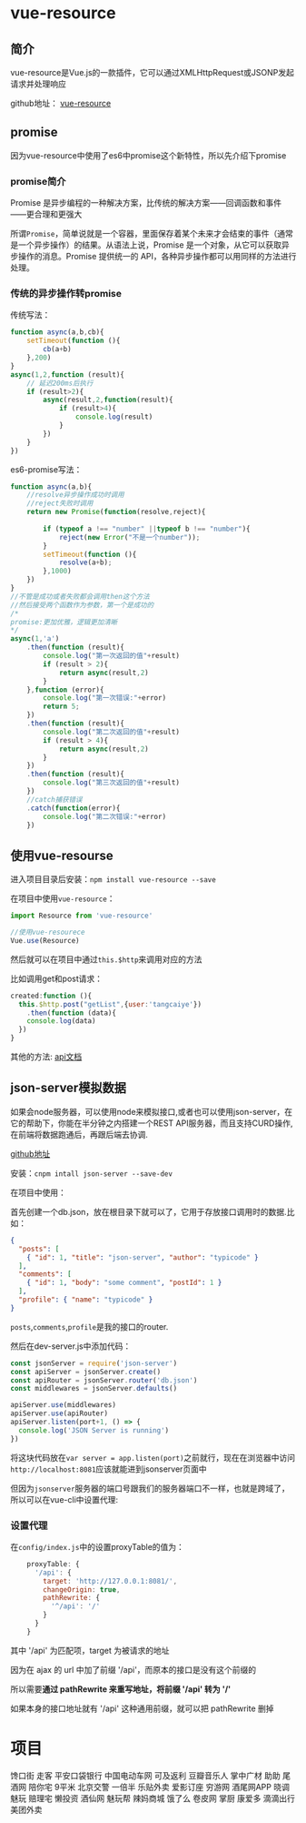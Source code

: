 # vue-resource

## 简介

vue-resource是Vue.js的一款插件，它可以通过XMLHttpRequest或JSONP发起请求并处理响应

github地址：	[vue-resource](https://github.com/pagekit/vue-resource)

## promise

因为vue-resource中使用了es6中promise这个新特性，所以先介绍下promise

### promise简介

Promise 是异步编程的一种解决方案，比传统的解决方案——回调函数和事件——更合理和更强大

所谓`Promise`，简单说就是一个容器，里面保存着某个未来才会结束的事件（通常是一个异步操作）的结果。从语法上说，Promise 是一个对象，从它可以获取异步操作的消息。Promise 提供统一的 API，各种异步操作都可以用同样的方法进行处理。

### 传统的异步操作转promise

传统写法：

```javascript
function async(a,b,cb){
	setTimeout(function (){
		cb(a+b)
	},200)
}	
async(1,2,function (result){
	// 延迟200ms后执行
	if (result>2){
		async(result,2,function(result){
			if (result>4){
				console.log(result)
			}
		})
	}
})
```

es6-promise写法：



```javascript
function async(a,b){
	//resolve异步操作成功时调用
	//reject失败时调用
	return new Promise(function(resolve,reject){
	
		if (typeof a !== "number" ||typeof b !== "number"){
			reject(new Error("不是一个number"));
		}
		setTimeout(function (){
			resolve(a+b);
		},1000)
	})
}
//不管是成功或者失败都会调用then这个方法
//然后接受两个函数作为参数，第一个是成功的
/*
promise:更加优雅，逻辑更加清晰
*/
async(1,'a')
	.then(function (result){
		console.log("第一次返回的值"+result)
		if (result > 2){
			return async(result,2)
		}
	},function (error){
		console.log("第一次错误:"+error)
		return 5;
	})
	.then(function (result){
		console.log("第二次返回的值"+result)
		if (result > 4){
			return async(result,2)
		}
	})
	.then(function (result){
		console.log("第三次返回的值"+result)
	})
	//catch捕获错误
	.catch(function(error){
		console.log("第二次错误:"+error)
	})
```

## 使用vue-resourse

进入项目目录后安装：`npm install vue-resource --save`

在项目中使用`vue-resource`：

```javascript
import Resource from 'vue-resource'

//使用vue-resourece
Vue.use(Resource)
```

然后就可以在项目中通过`this.$http`来调用对应的方法

比如调用get和post请求：

```javascript
created:function (){
  this.$http.post("getList",{user:'tangcaiye'})
    .then(function (data){
    console.log(data)
  })
}
```

其他的方法: [api文档](https://github.com/pagekit/vue-resource/blob/develop/docs/http.md)

## json-server模拟数据

如果会node服务器，可以使用node来模拟接口,或者也可以使用json-server，在它的帮助下，你能在半分钟之内搭建一个REST API服务器，而且支持CURD操作,在前端将数据跑通后，再跟后端去协调.

[github地址](https://github.com/typicode/json-server)

安装：`cnpm intall json-server --save-dev`

在项目中使用：

首先创建一个db.json，放在根目录下就可以了，它用于存放接口调用时的数据.比如：

```json
{
  "posts": [
    { "id": 1, "title": "json-server", "author": "typicode" }
  ],
  "comments": [
    { "id": 1, "body": "some comment", "postId": 1 }
  ],
  "profile": { "name": "typicode" }
}
```

`posts`,`comments`,`profile`是我的接口的router.

然后在dev-server.js中添加代码：

```javascript
const jsonServer = require('json-server')
const apiServer = jsonServer.create()
const apiRouter = jsonServer.router('db.json')
const middlewares = jsonServer.defaults()

apiServer.use(middlewares)
apiServer.use(apiRouter)
apiServer.listen(port+1, () => {
  console.log('JSON Server is running')
})
```

将这块代码放在`var server = app.listen(port)`之前就行，现在在浏览器中访问`http://localhost:8081`应该就能进到jsonserver页面中

但因为`jsonserver`服务器的端口号跟我们的服务器端口不一样，也就是跨域了，所以可以在vue-cli中设置代理:

### 设置代理

在`config/index.js`中的设置proxyTable的值为：

```javascript
	proxyTable: {
      '/api': {
        target: 'http://127.0.0.1:8081/',
        changeOrigin: true,
        pathRewrite: {
          '^/api': '/'
        }
      }
    }
```

其中 '/api' 为匹配项，target 为被请求的地址

因为在 ajax 的 url 中加了前缀 '/api'，而原本的接口是没有这个前缀的

所以需要**通过 pathRewrite 来重写地址，将前缀 '/api' 转为 '/'**

如果本身的接口地址就有 '/api' 这种通用前缀，就可以把 pathRewrite 删掉



# 项目

馋口街
走客
平安口袋银行
中国电动车网
可及返利
豆瓣音乐人
掌中广材
助助
尾酒网
陪你宅
9平米
北京交警
一倍半
乐贴外卖
爱影订座
穷游网
酒尾网APP
晓调
魅玩
赔理宅
懒投资
酒仙网
魅玩帮
辣妈商城
饿了么
卷皮网
掌厨
康爱多
滴滴出行
美团外卖